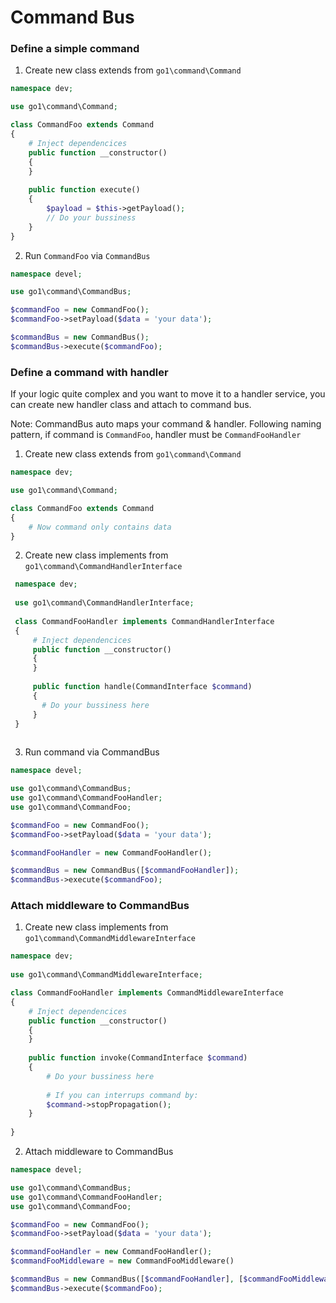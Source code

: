 # Command Bus

### Define a simple command

1. Create new class extends from `go1\command\Command`

```php
namespace dev;

use go1\command\Command;

class CommandFoo extends Command 
{
    # Inject dependencices
    public function __constructor() 
    {
    }
    
    public function execute()
    {
        $payload = $this->getPayload();
        // Do your bussiness
    }
} 

``` 

2. Run `CommandFoo` via `CommandBus`

```php
namespace devel;

use go1\command\CommandBus;

$commandFoo = new CommandFoo();
$commandFoo->setPayload($data = 'your data');

$commandBus = new CommandBus();
$commandBus->execute($commandFoo);

```

### Define a command with handler
If your logic quite complex and you want to move it to a handler service, you can create new handler class and attach to command bus.

Note: CommandBus auto maps your command & handler. Following naming pattern, if command is `CommandFoo`, handler must be `CommandFooHandler` 

1. Create new class extends from `go1\command\Command`
 
 ```php
 namespace dev;
 
 use go1\command\Command;
 
 class CommandFoo extends Command 
 {
     # Now command only contains data
 } 
 
 ``` 
 
2. Create new class implements from `go1\command\CommandHandlerInterface`
 
 ```php
  namespace dev;
  
  use go1\command\CommandHandlerInterface;
  
  class CommandFooHandler implements CommandHandlerInterface 
  {
      # Inject dependencices
      public function __constructor() 
      {
      }
      
      public function handle(CommandInterface $command) 
      {
        # Do your bussiness here
      }
  } 
  
  ```
  
3. Run command via CommandBus

```php
namespace devel;

use go1\command\CommandBus;
use go1\command\CommandFooHandler;
use go1\command\CommandFoo;

$commandFoo = new CommandFoo();
$commandFoo->setPayload($data = 'your data');

$commandFooHandler = new CommandFooHandler();

$commandBus = new CommandBus([$commandFooHandler]);
$commandBus->execute($commandFoo);

```

### Attach middleware to CommandBus

1. Create new class implements from `go1\command\CommandMiddlewareInterface`

```php
namespace dev;
  
use go1\command\CommandMiddlewareInterface;

class CommandFooHandler implements CommandMiddlewareInterface 
{
    # Inject dependencices
    public function __constructor() 
    {
    }
    
    public function invoke(CommandInterface $command) 
    {
        # Do your bussiness here
        
        # If you can interrups command by:
        $command->stopPropagation();     
    }
  
}  
```

2. Attach middleware to CommandBus

```php
namespace devel;

use go1\command\CommandBus;
use go1\command\CommandFooHandler;
use go1\command\CommandFoo;

$commandFoo = new CommandFoo();
$commandFoo->setPayload($data = 'your data');

$commandFooHandler = new CommandFooHandler();
$commandFooMiddleware = new CommandFooMiddleware()

$commandBus = new CommandBus([$commandFooHandler], [$commandFooMiddleware]);
$commandBus->execute($commandFoo);

``` 
